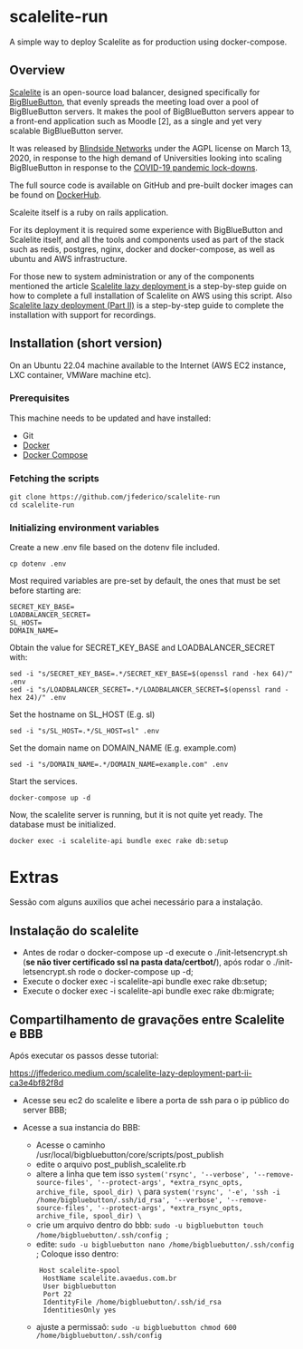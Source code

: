 # scalelite-run

A simple way to deploy Scalelite as for production using docker-compose.

## Overview

[Scalelite](https://github.com/blindsidenetworks/scalelite) is an open-source load balancer, designed specifically for [BigBlueButton](https://bigbluebutton.org/), that evenly spreads the meeting load over a pool of BigBlueButton servers. It makes the pool of BigBlueButton servers appear to a front-end application such as Moodle [2], as a single and yet very scalable BigBlueButton server.

It was released by [Blindside Networks](https://blindsidenetworks.com/) under the AGPL license on March 13, 2020, in response to the high demand of Universities looking into scaling BigBlueButton in response to the [COVID-19 pandemic lock-downs](https://campustechnology.com/articles/2020/03/03/coronavirus-pushes-online-learning-forward.aspx).

The full source code is available on GitHub and pre-built docker images can be found on [DockerHub](https://hub.docker.com/r/blindsidenetwks/scalelite).

Scaleite itself is a ruby on rails application.

For its deployment it is required some experience with BigBlueButton and Scalelite itself, and all the tools and components used as part of the stack such as redis, postgres, nginx, docker and docker-compose, as well as ubuntu and AWS infrastructure.

For those new to system administration or any of the components mentioned the article [Scalelite lazy deployment
](https://jffederico.medium.com/scalelite-lazy-deployment-745a7be849f6) is a step-by-step guide on how to complete a full installation of Scalelite on AWS using this script. Also [Scalelite lazy deployment (Part II)](https://jffederico.medium.com/scalelite-lazy-deployment-part-ii-ca3e4bf82f8d) is a step-by-step guide to complete the installation with support for recordings.

## Installation (short version)

On an Ubuntu 22.04 machine available to the Internet (AWS EC2 instance, LXC container, VMWare machine etc).

### Prerequisites

This machine needs to be updated and have installed:

- Git
- [Docker](https://www.digitalocean.com/community/tutorials/how-to-install-and-use-docker-on-ubuntu-22-04)
- [Docker Compose](https://www.digitalocean.com/community/tutorials/how-to-install-and-use-docker-compose-on-ubuntu-22-04)

### Fetching the scripts

```
git clone https://github.com/jfederico/scalelite-run
cd scalelite-run
```

### Initializing environment variables

Create a new .env file based on the dotenv file included.

```
cp dotenv .env
```

Most required variables are pre-set by default, the ones that must be set before starting are:

```
SECRET_KEY_BASE=
LOADBALANCER_SECRET=
SL_HOST=
DOMAIN_NAME=
```

Obtain the value for SECRET_KEY_BASE and LOADBALANCER_SECRET with:

```
sed -i "s/SECRET_KEY_BASE=.*/SECRET_KEY_BASE=$(openssl rand -hex 64)/" .env
sed -i "s/LOADBALANCER_SECRET=.*/LOADBALANCER_SECRET=$(openssl rand -hex 24)/" .env
```

Set the hostname on SL_HOST (E.g. sl)

```
sed -i "s/SL_HOST=.*/SL_HOST=sl" .env
```

Set the domain name on DOMAIN_NAME (E.g. example.com)

```
sed -i "s/DOMAIN_NAME=.*/DOMAIN_NAME=example.com" .env
```

Start the services.

```
docker-compose up -d
```

Now, the scalelite server is running, but it is not quite yet ready. The database must be initialized.

```
docker exec -i scalelite-api bundle exec rake db:setup
```

# Extras

Sessão com alguns auxilios que achei necessário para a instalação.

## Instalação do scalelite

- Antes de rodar o docker-compose up -d execute o ./init-letsencrypt.sh (**se não tiver certificado ssl na pasta data/certbot/**), após rodar o ./init-letsencrypt.sh rode o docker-compose up -d;
- Execute o docker exec -i scalelite-api bundle exec rake db:setup;
- Execute o docker exec -i scalelite-api bundle exec rake db:migrate;

## Compartilhamento de gravações entre Scalelite e BBB

Após executar os passos desse tutorial:

https://jffederico.medium.com/scalelite-lazy-deployment-part-ii-ca3e4bf82f8d

- Acesse seu ec2 do scalelite e libere a porta de ssh para o ip público do server BBB;

- Acesse a sua instancia do BBB:
    - Acesse o caminho /usr/local/bigbluebutton/core/scripts/post_publish
    - edite o arquivo post_publish_scalelite.rb
    - altere a linha que tem isso ``` system('rsync', '--verbose', '--remove-source-files', '--protect-args', *extra_rsync_opts, archive_file, spool_dir) \ ``` para ``` system('rsync', '-e', 'ssh -i /home/bigbluebutton/.ssh/id_rsa', '--verbose', '--remove-source-files', '--protect-args', *extra_rsync_opts, archive_file, spool_dir) \ ```
    - crie um arquivo dentro do bbb:  ```sudo -u bigbluebutton touch /home/bigbluebutton/.ssh/config ```;
    - edite:  ```sudo -u bigbluebutton nano /home/bigbluebutton/.ssh/config ```;
    Coloque isso dentro: 
     ```
         Host scalelite-spool
          HostName scalelite.avaedus.com.br
          User bigbluebutton
          Port 22
          IdentityFile /home/bigbluebutton/.ssh/id_rsa
          IdentitiesOnly yes
     ```
    - ajuste a permissaõ:  ```sudo -u bigbluebutton chmod 600 /home/bigbluebutton/.ssh/config ```
